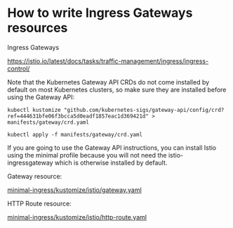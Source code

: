 # How to write Ingress Gateways resources

Ingress Gateways

https://istio.io/latest/docs/tasks/traffic-management/ingress/ingress-control/

Note that the Kubernetes Gateway API CRDs do not come installed by default on most Kubernetes clusters,
so make sure they are installed before using the Gateway API:

```shell
kubectl kustomize "github.com/kubernetes-sigs/gateway-api/config/crd?ref=444631bfe06f3bcca5d0eadf1857eac1d369421d" > manifests/gateway/crd.yaml
```

```shell
kubectl apply -f manifests/gateway/crd.yaml
```

If you are going to use the Gateway API instructions,
you can install Istio using the minimal profile because you will not need the istio-ingressgateway which is otherwise installed by default.


Gateway resource:

[minimal-ingress/kustomize/istio/gateway.yaml](minimal-ingress/kustomize/istio/gateway.yaml)

HTTP Route resource:

[minimal-ingress/kustomize/istio/http-route.yaml](minimal-ingress/kustomize/istio/http-route.yaml)

